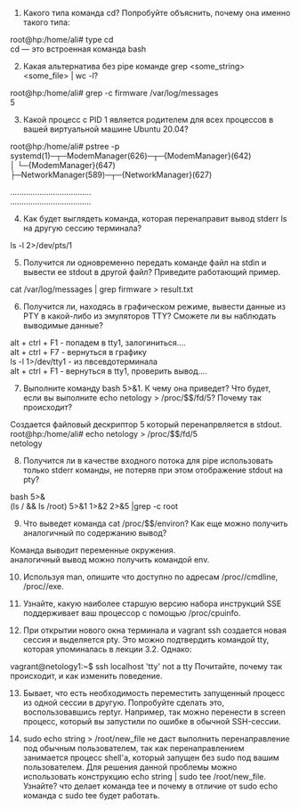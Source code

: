 1) Какого типа команда cd? Попробуйте объяснить, почему она именно такого типа:

root@hp:/home/ali# type cd          
cd — это встроенная команда bash


2) Какая альтернатива без pipe команде grep <some_string> <some_file> | wc -l?

root@hp:/home/ali# grep -c firmware /var/log/messages     
5


3) Какой процесс с PID 1 является родителем для всех процессов в вашей виртуальной машине Ubuntu 20.04?

root@hp:/home/ali# pstree -p    
systemd(1)─┬─ModemManager(626)─┬─{ModemManager}(642)        
           │                   └─{ModemManager}(647)       
           ├─NetworkManager(589)─┬─{NetworkManager}(627)

....................................     
....................................


4) Как будет выглядеть команда, которая перенаправит вывод stderr ls на другую сессию терминала?

ls -l 2>/dev/pts/1 


5) Получится ли одновременно передать команде файл на stdin и вывести ее stdout в другой файл? Приведите работающий пример.

cat /var/log/messages | grep firmware > result.txt


6) Получится ли, находясь в графическом режиме, вывести данные из PTY в какой-либо из эмуляторов TTY? Сможете ли вы наблюдать выводимые данные?

alt + ctrl + F1 - попадем в tty1, залогиниться....      
alt + ctrl + F7 - вернуться в графику           
ls -l 1>/dev/tty1  - из пвсевдотерминала           
alt + ctrl + F1 - вернуться в tty1, проверить вывод....          



7) Выполните команду bash 5>&1. К чему она приведет?  Что будет, если вы выполните echo netology > /proc/$$/fd/5? Почему так происходит?

Создается файловый дескриптор 5 который перенапрвляется в stdout. 
root@hp:/home/ali# echo netology > /proc/$$/fd/5      
netology
  
 
8) Получится ли в качестве входного потока для pipe использовать только stderr команды, не потеряв при этом отображение stdout на pty?

bash 5>&    
(ls / && ls /root) 5>&1 1>&2 2>&5 |grep -c root     


9) Что выведет команда cat /proc/$$/environ? Как еще можно получить аналогичный по содержанию вывод?     

Команда выводит переменные окружения.    
аналогичный вывод можно получить командой env.


10) Используя man, опишите что доступно по адресам /proc/<PID>/cmdline, /proc/<PID>/exe.

11) Узнайте, какую наиболее старшую версию набора инструкций SSE поддерживает ваш процессор с помощью /proc/cpuinfo.

12) При открытии нового окна терминала и vagrant ssh создается новая сессия и выделяется pty.
Это можно подтвердить командой tty, которая упоминалась в лекции 3.2.
Однако:

           
vagrant@netology1:~$ ssh localhost 'tty'
not a tty
Почитайте, почему так происходит, и как изменить поведение.

13) Бывает, что есть необходимость переместить запущенный процесс из одной сессии в другую. Попробуйте сделать это, воспользовавшись reptyr. Например, так можно перенести в screen процесс, который вы запустили по ошибке в обычной SSH-сессии.

14) sudo echo string > /root/new_file не даст выполнить перенаправление под обычным пользователем, так как перенаправлением занимается процесс shell'а, который запущен без sudo под вашим пользователем. Для решения данной проблемы можно использовать конструкцию echo string | sudo tee /root/new_file. Узнайте? что делает команда tee и почему в отличие от sudo echo команда с sudo tee будет работать.
